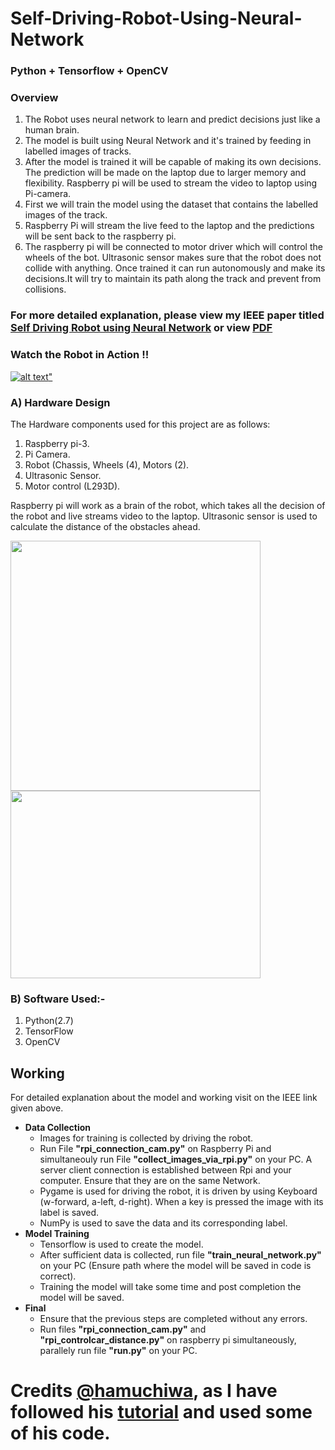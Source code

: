 # Self-Driving-Robot-Using-Neural-Network 
### Python + Tensorflow + OpenCV
### Overview
   1) The Robot uses neural network to learn and predict decisions just like a human brain.
   2) The model is built using Neural Network and it's trained by feeding in labelled images of tracks.
   3) After the model is trained it will be capable of making its own decisions. The prediction will be made on the laptop due to larger memory and flexibility. Raspberry pi will be used to stream the video to laptop using Pi-camera.
   4) First we will train the model using the dataset that contains the labelled images of the track.
   5) Raspberry Pi will stream the live feed to the laptop and the predictions will be sent back to the raspberry pi.
   6) The raspberry pi will be connected to motor driver which will control the wheels of the bot. Ultrasonic sensor makes sure that the robot does not collide with anything. Once trained it can run autonomously and make its decisions.It will try to maintain its path along the track and prevent from collisions. 

### For more detailed explanation, please view my IEEE paper titled <a href="https://ieeexplore.ieee.org/document/8533870" target="_blank">Self Driving Robot using Neural Network</a> or view <a href="https://drive.google.com/file/d/1H88Ns1iP7Ow5b2O4E5hxdy6M_rmgmLdV/view?usp=sharing">PDF</a> 
    
### Watch the Robot in Action !!
<a href="https://photos.app.goo.gl/ajpMJDrQvKtk6TWy6" target="_blank">![alt text](https://github.com/akshay1997feb/Self-Driving-Robot-Using-Neural-Network/blob/master/pic.png)"</a>

    
### A) Hardware Design
   The Hardware components used for this project are as follows:
    
   1. Raspberry pi-3.
   2. Pi Camera.
   3. Robot (Chassis, Wheels (4), Motors (2).
   4. Ultrasonic Sensor.
   5. Motor control (L293D).
    
   Raspberry pi will work as a brain of the robot, which takes all the decision of the robot and live streams video to the laptop. Ultrasonic sensor is used to calculate the distance of the obstacles ahead.
    



<img src="https://github.com/akshay1997feb/Self-Driving-Robot-Using-Neural-Network/blob/master/IMG_20180208_192412353.jpg" width="400" height="400">

<img src="https://github.com/akshay1997feb/Self-Driving-Robot-Using-Neural-Network/blob/master/pic2.png" width="400" height="300">



### B) Software Used:-
   1) Python(2.7)
   2) TensorFlow
   3) OpenCV

## Working
For detailed explanation about the model and working visit on the IEEE link given above.
* **Data Collection**
    * Images for training is collected by driving the robot.
    * Run File **"rpi_connection_cam.py"** on Raspberry Pi and simultaneouly run File **"collect_images_via_rpi.py"** on your PC. A server client connection is established between Rpi and your computer. Ensure that they are on the same Network.
    * Pygame is used for driving the robot, it is driven by using Keyboard (w-forward, a-left, d-right). When a key is pressed the image with its label is saved.
    * NumPy is used to save the data and its corresponding label.
* **Model Training**
    * Tensorflow is used to create the model.
    * After sufficient data is collected, run file **"train_neural_network.py"** on your PC (Ensure path where the model will be saved in code is correct).
    * Training the model will take some time and post completion the model will be saved.
* **Final**
    * Ensure that the previous steps are completed without any errors.
    * Run files **"rpi_connection_cam.py"** and **"rpi_controlcar_distance.py"** on raspberry pi simultaneously, parallely run file **"run.py"** on your PC.
 
 
 
 
# Credits <a href="https://github.com/hamuchiwa/">@hamuchiwa</a>, as I have followed his <a href="https://github.com/hamuchiwa/AutoRCCar">tutorial</a> and used some of his code.
